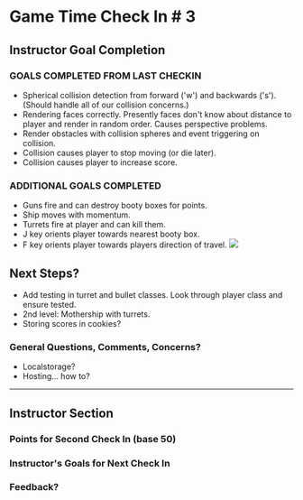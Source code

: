 # Game Time Check In # 3

## Instructor Goal Completion

### GOALS COMPLETED FROM LAST CHECKIN

  - Spherical collision detection from forward ('w') and backwards ('s'). (Should handle all of our collision concerns.)  
  - Rendering faces correctly.  Presently faces don't know about distance to player and render in random order.  Causes perspective problems.  
  - Render obstacles with collision spheres and event triggering on collision.  
  - Collision causes player to stop moving (or die later).  
  - Collision causes player to increase score.  

### ADDITIONAL GOALS COMPLETED  

- Guns fire and can destroy booty boxes for points.  
- Ship moves with momentum.
- Turrets fire at player and can kill them.
- J key orients player towards nearest booty box. 
- F key orients player towards players direction of travel.
  ![](http://recordit.co/x8f67d3rDK.gif)  

## Next Steps?  

- Add testing in turret and bullet classes.  Look through player class and ensure tested.  
- 2nd level: Mothership with turrets.  
- Storing scores in cookies?  

### General Questions, Comments, Concerns?  

- Localstorage?  
- Hosting... how to?  

-----

## Instructor Section

### Points for Second Check In (base 50)

### Instructor's Goals for Next Check In

### Feedback?
